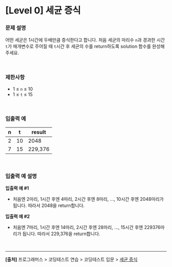 # [Level 0] 세균 증식

### 문제 설명
어떤 세균은 1시간에 두배만큼 증식한다고 합니다. 처음 세균의 마리수 `n`과 경과한 시간 `t`가 매개변수로 주어질 때 `t`시간 후 세균의 수를 return하도록 solution 함수를 완성해주세요.

<br>

### 제한사항
* 1 ≤ `n` ≤ 10
* 1 ≤ `t` ≤ 15

<br>

### 입출력 예
|n|t|result|
|---|---|---|
|2|10|2048|
|7|15|229,376|

<br>

### 입출력 예 설명
**입출력 예 #1**
* 처음엔 2마리, 1시간 후엔 4마리, 2시간 후엔 8마리, ..., 10시간 후엔 2048마리가 됩니다. 따라서 2048을 return합니다.

**입출력 예 #2**
* 처음엔 7마리, 1시간 후엔 14마리, 2시간 후엔 28마리, ..., 15시간 후엔 229376마리가 됩니다. 따라서 229,376을 return합니다.

<br>

---
**[출처]** 프로그래머스 > 코딩테스트 연습 > 코딩테스트 입문 > [세균 증식](https://school.programmers.co.kr/learn/courses/30/lessons/120910)
